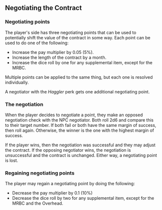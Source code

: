 ## Negotiating the Contract

### Negotiating points

The player's side has three negotiating points that can be used to potentially shift the value of the contract in some way. Each point can be used to do one of the following:

* Increase the pay multiplier by 0.05 (5%).
* Increase the length of the contract by a month.
* Increase the dice roll by one for any supplemental item, except for the MRBC.

Multiple points can be applied to the same thing, but each one is resolved individually.

A negotiator with the *Haggler* perk gets one additional negotiating point.

### The negotiation

When the player decides to negotiate a point, they make an opposed negotiation check with the NPC negotiator. Both roll 2d6 and compare this to their target number. If both fail or both have the same margin of success, then roll again. Otherwise, the winner is the one with the highest margin of success.

If the player wins, then the negotiation was successful and they may adjust the contract. If the opposing negotiator wins, the negotiation is unsuccessful and the contract is unchanged. Either way, a negotiating point is lost.

### Regaining negotiating points

The player may regain a negotiating point by doing the following:

* Decrease the pay multiplier by 0.1 (10%)
* Decrease the dice roll by two for any supplemental item, except for the MRBC and the Overhead.